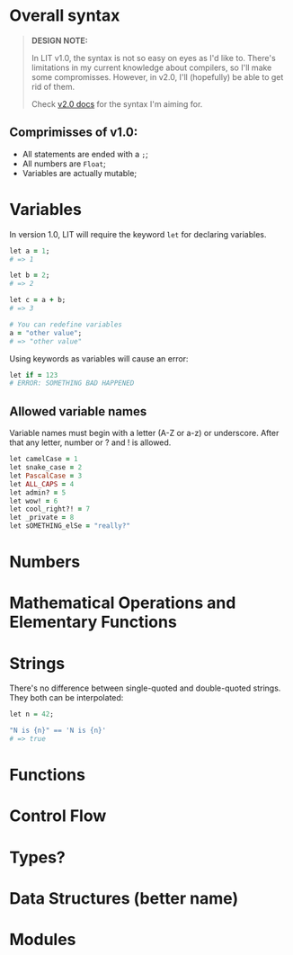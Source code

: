 # Overall syntax

> **DESIGN NOTE:**
>
> In LIT v1.0, the syntax is not so easy on eyes as I'd like to. There's limitations in my current
> knowledge about compilers, so I'll make some compromisses. However, in v2.0, I'll (hopefully) be able to get rid of them.
>
> Check [v2.0 docs](../v2.0/syntax.md) for the syntax I'm aiming for.

## Comprimisses of v1.0:

- All statements are ended with a `;`;
- All numbers are `Float`;
- Variables are actually mutable;

# Variables

In version 1.0, LIT will require the keyword `let` for declaring variables.

```ruby
let a = 1;
# => 1

let b = 2;
# => 2

let c = a + b;
# => 3

# You can redefine variables
a = "other value";
# => "other value"
```

Using keywords as variables will cause an error:

```ruby
let if = 123
# ERROR: SOMETHING BAD HAPPENED
```

## Allowed variable names

Variable names must begin with a letter (A-Z or a-z) or underscore. After that any letter, number or ? and ! is allowed.

```ruby
let camelCase = 1
let snake_case = 2
let PascalCase = 3
let ALL_CAPS = 4
let admin? = 5
let wow! = 6
let cool_right?! = 7
let _private = 8
let sOMETHING_elSe = "really?"
```

# Numbers

# Mathematical Operations and Elementary Functions

# Strings
There's no difference between single-quoted and double-quoted strings. They both can be interpolated:

```r
let n = 42;

"N is {n}" == 'N is {n}'
# => true
```

# Functions

# Control Flow

# Types?

# Data Structures (better name)

# Modules

